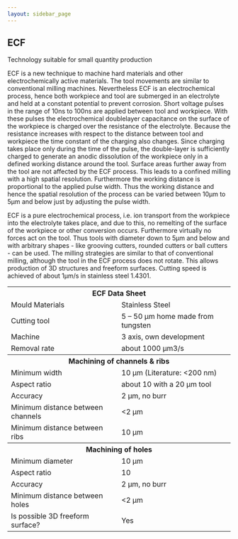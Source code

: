 ```yaml
---
layout: sidebar_page
---
```


## ECF 

Technology suitable for small quantity production

ECF is a new technique to machine hard materials and other electrochemically active materials. The tool movements are similar to conventional milling machines. Nevertheless ECF is an electrochemical process, hence both workpiece and tool are submerged in an electrolyte and held at a constant potential to prevent corrosion. Short voltage pulses in the range of 10ns to 100ns are applied between tool and workpiece. With these pulses the electrochemical doublelayer capacitance on the surface of the workpiece is charged over the resistance of the electrolyte. Because the resistance increases with respect to the distance between tool and workpiece the time constant of the charging also changes. Since charging takes place only during the time of the pulse, the double-layer is sufficiently charged to generate an anodic dissolution of the workpiece only in a defined working distance around the tool. Surface areas further away from the tool are not affected by the ECF process. This leads to a confined milling with a high spatial resolution. Furthermore the working distance is proportional to the applied pulse width. Thus the working distance and hence the spatial resolution of the process can be varied between 10µm to 5µm and below just by adjusting the pulse width.

ECF is a pure electrochemical process, i.e. ion transport from the workpiece into the electrolyte takes place, and due to this, no remelting of the surface of the workpiece or other conversion occurs. Furthermore virtually no forces act on the tool. Thus tools with diameter down to 5µm and below and with arbitrary shapes - like grooving cutters, rounded cutters or ball cutters - can be used. The milling strategies are similar to that of conventional milling, although the tool in the ECF process does not rotate. This allows production of 3D structures and freeform surfaces. Cutting speed is achieved of about 1µm/s in stainless steel 1.4301.


<table class="info">
<tr><th colspan="2">ECF Data Sheet  </th></tr>
<tr><td>Mould Materials</td><td>Stainless Steel </td></tr>
<tr><td>Cutting tool </td><td>5 – 50 µm home made from tungsten </td></tr>
<tr><td>Machine </td><td>3 axis, own development </td></tr>
<tr><td>Removal rate </td><td>about 1000 µm3/s </td></tr>
<tr><th colspan="2">Machining of channels & ribs </th></tr>
<tr><td>Minimum width </td><td>10 µm (Literature: <200 nm)</td></tr>
<tr><td>Aspect ratio </td><td>about 10 with a 20 µm tool </td></tr>
<tr><td>Accuracy </td><td>2 µm, no burr </td></tr>
<tr><td>Minimum distance between channels </td><td><2 µm </td></tr>
<tr><td>Minimum distance between ribs </td><td>10 µm </td></tr>
<tr><th colspan="2">Machining of holes </th></tr>
<tr><td>Minimum diameter </td><td>10 µm </td></tr>
<tr><td>Aspect ratio </td><td>10 </td></tr>
<tr><td>Accuracy </td><td>2 µm, no burr </td></tr>
<tr><td>Minimum distance between holes </td><td><2 µm </td></tr>
<tr><td>Is possible 3D freeform surface? </td><td>Yes </td></tr>
</table>